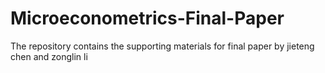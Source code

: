 # Microeconometrics-Final-Paper
The repository contains the supporting materials for final paper by jieteng chen and zonglin li

